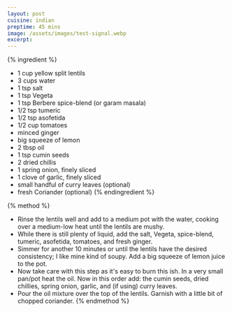 ```yaml
---
layout: post
cuisine: indian
preptime: 45 mins
image: /assets/images/test-signal.webp
excerpt: 
---
```


{% ingredient %}
- 1 cup yellow split lentils
- 3 cups water
- 1 tsp salt
- 1 tsp Vegeta
- 1 tsp Berbere spice-blend (or garam masala)
- 1/2 tsp tumeric
- 1/2 tsp asofetida
- 1/2 cup tomatoes
- minced ginger
- big squeeze of lemon
- 2 tbsp oil
- 1 tsp cumin seeds
- 2 dried chillis
- 1 spring onion, finely sliced
- 1 clove of garlic, finely sliced
- small handful of curry leaves (optional)
- fresh Coriander (optional)
{% endingredient %}

{% method %}
- Rinse the lentils well and add to a medium pot with the water, cooking over a medium-low heat until the lentils are mushy.
- While there is still plenty of liquid, add the salt, Vegeta, spice-blend, tumeric, asofetida, tomatoes, and fresh ginger.
- Simmer for another 10 minutes or until the lentils have the desired consistency; I like mine kind of soupy. Add a big squeeze of lemon juice to the pot.
- Now take care with this step as it's easy to burn this ish. In a very small pan/pot heat the oil. Now in this order add: the cumin seeds, dried chillies, spring onion, garlic, and (if using) curry leaves.
- Pour the oil mixture over the top of the lentils. Garnish with a little bit of chopped coriander.
{% endmethod %}
